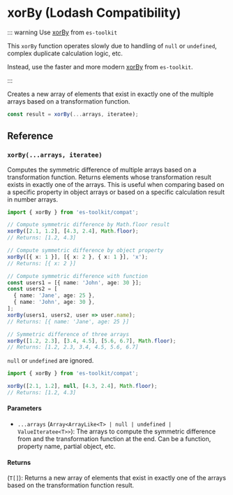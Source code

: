 # xorBy (Lodash Compatibility)

::: warning Use [xorBy](../../array/xorBy.md) from `es-toolkit`

This `xorBy` function operates slowly due to handling of `null` or `undefined`, complex duplicate calculation logic, etc.

Instead, use the faster and more modern [xorBy](../../array/xorBy.md) from `es-toolkit`.

:::

Creates a new array of elements that exist in exactly one of the multiple arrays based on a transformation function.

```typescript
const result = xorBy(...arrays, iteratee);
```

## Reference

### `xorBy(...arrays, iteratee)`

Computes the symmetric difference of multiple arrays based on a transformation function. Returns elements whose transformation result exists in exactly one of the arrays. This is useful when comparing based on a specific property in object arrays or based on a specific calculation result in number arrays.

```typescript
import { xorBy } from 'es-toolkit/compat';

// Compute symmetric difference by Math.floor result
xorBy([2.1, 1.2], [4.3, 2.4], Math.floor);
// Returns: [1.2, 4.3]

// Compute symmetric difference by object property
xorBy([{ x: 1 }], [{ x: 2 }, { x: 1 }], 'x');
// Returns: [{ x: 2 }]

// Compute symmetric difference with function
const users1 = [{ name: 'John', age: 30 }];
const users2 = [
  { name: 'Jane', age: 25 },
  { name: 'John', age: 30 },
];
xorBy(users1, users2, user => user.name);
// Returns: [{ name: 'Jane', age: 25 }]

// Symmetric difference of three arrays
xorBy([1.2, 2.3], [3.4, 4.5], [5.6, 6.7], Math.floor);
// Returns: [1.2, 2.3, 3.4, 4.5, 5.6, 6.7]
```

`null` or `undefined` are ignored.

```typescript
import { xorBy } from 'es-toolkit/compat';

xorBy([2.1, 1.2], null, [4.3, 2.4], Math.floor);
// Returns: [1.2, 4.3]
```

#### Parameters

- `...arrays` (`Array<ArrayLike<T> | null | undefined | ValueIteratee<T>>`): The arrays to compute the symmetric difference from and the transformation function at the end. Can be a function, property name, partial object, etc.

#### Returns

(`T[]`): Returns a new array of elements that exist in exactly one of the arrays based on the transformation function result.

